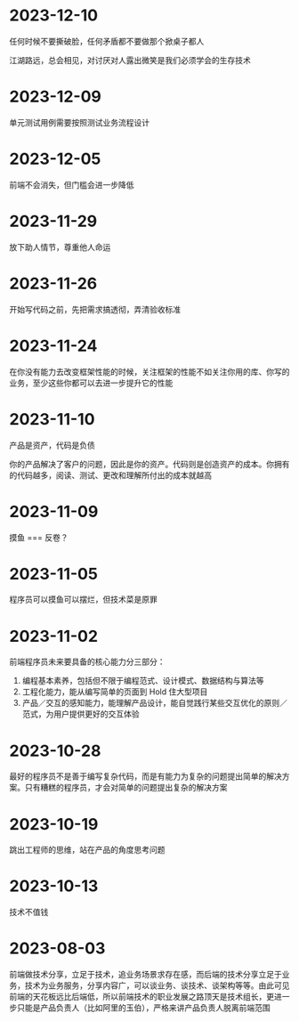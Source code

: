 # 2023-12-10

任何时候不要撕破脸，任何矛盾都不要做那个掀桌子都人

江湖路远，总会相见，对讨厌对人露出微笑是我们必须学会的生存技术

# 2023-12-09

单元测试用例需要按照测试业务流程设计

# 2023-12-05

前端不会消失，但门槛会进一步降低

# 2023-11-29

放下助人情节，尊重他人命运

# 2023-11-26

开始写代码之前，先把需求搞透彻，弄清验收标准

# 2023-11-24

在你没有能力去改变框架性能的时候，关注框架的性能不如关注你用的库、你写的业务，至少这些你都可以去进一步提升它的性能

# 2023-11-10

产品是资产，代码是负债

你的产品解决了客户的问题，因此是你的资产。代码则是创造资产的成本。你拥有的代码越多，阅读、测试、更改和理解所付出的成本就越高

# 2023-11-09

摸鱼 === 反卷？

# 2023-11-05

程序员可以摸鱼可以摆烂，但技术菜是原罪

# 2023-11-02

前端程序员未来要具备的核心能力分三部分：

1. 编程基本素养，包括但不限于编程范式、设计模式、数据结构与算法等
2. 工程化能力，能从编写简单的页面到 Hold 住大型项目
3. 产品／交互的感知能力，能理解产品设计，能自觉践行某些交互优化的原则／范式，为用户提供更好的交互体验

# 2023-10-28

最好的程序员不是善于编写复杂代码，而是有能力为复杂的问题提出简单的解决方案。只有糟糕的程序员，才会对简单的问题提出复杂的解决方案

# 2023-10-19

跳出工程师的思维，站在产品的角度思考问题

# 2023-10-13

技术不值钱

# 2023-08-03

前端做技术分享，立足于技术，追业务场景求存在感，而后端的技术分享立足于业务，技术为业务服务，分享内容广，可以谈业务、谈技术、谈架构等等。由此可见前端的天花板远比后端低，所以前端技术的职业发展之路顶天是技术组长，更进一步只能是产品负责人（比如阿里的玉伯），严格来讲产品负责人脱离前端范围
